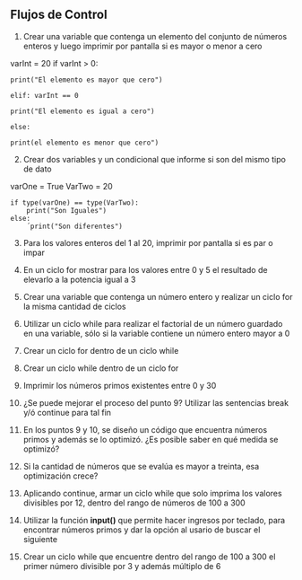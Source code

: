 ## Flujos de Control

1) Crear una variable que contenga un elemento del conjunto de números enteros y luego imprimir por pantalla si es mayor o menor a cero

varInt = 20
    if varInt > 0:

    print("El elemento es mayor que cero")

    elif: varInt == 0

    print("El elemento es igual a cero")

    else: 
    
    print(el elemento es menor que cero")

2) Crear dos variables y un condicional que informe si son del mismo tipo de dato

varOne = True
VarTwo = 20

    if type(varOne) == type(VarTwo):
        print("Son Iguales")
    else:
        ´print("Son diferentes")



3) Para los valores enteros del 1 al 20, imprimir por pantalla si es par o impar



4) En un ciclo for mostrar para los valores entre 0 y 5 el resultado de elevarlo a la potencia igual a 3

5) Crear una variable que contenga un número entero y realizar un ciclo for la misma cantidad de ciclos

6) Utilizar un ciclo while para realizar el factorial de un número guardado en una variable, sólo si la variable contiene un número entero mayor a 0

7) Crear un ciclo for dentro de un ciclo while

8) Crear un ciclo while dentro de un ciclo for

9) Imprimir los números primos existentes entre 0 y 30

10) ¿Se puede mejorar el proceso del punto 9? Utilizar las sentencias break y/ó continue para tal fin

11) En los puntos 9 y 10, se diseño un código que encuentra números primos y además se lo optimizó. ¿Es posible saber en qué medida se optimizó?

12) Si la cantidad de números que se evalúa es mayor a treinta, esa optimización crece?

13) Aplicando continue, armar un ciclo while que solo imprima los valores divisibles por 12, dentro del rango de números de 100 a 300

14) Utilizar la función **input()** que permite hacer ingresos por teclado, para encontrar números primos y dar la opción al usario de buscar el siguiente

15) Crear un ciclo while que encuentre dentro del rango de 100 a 300 el primer número divisible por 3 y además múltiplo de 6
